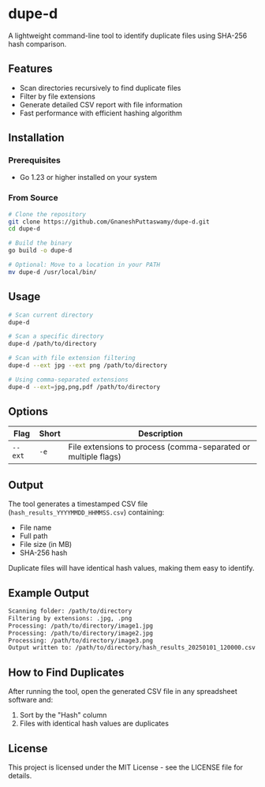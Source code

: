 # dupe-d

A lightweight command-line tool to identify duplicate files using SHA-256 hash comparison.

## Features

- Scan directories recursively to find duplicate files
- Filter by file extensions
- Generate detailed CSV report with file information
- Fast performance with efficient hashing algorithm

## Installation

### Prerequisites

- Go 1.23 or higher installed on your system

### From Source

```bash
# Clone the repository
git clone https://github.com/GnaneshPuttaswamy/dupe-d.git
cd dupe-d

# Build the binary
go build -o dupe-d

# Optional: Move to a location in your PATH
mv dupe-d /usr/local/bin/
```

## Usage

```bash
# Scan current directory
dupe-d

# Scan a specific directory
dupe-d /path/to/directory

# Scan with file extension filtering
dupe-d --ext jpg --ext png /path/to/directory

# Using comma-separated extensions
dupe-d --ext=jpg,png,pdf /path/to/directory
```

## Options

| Flag    | Short | Description                                                    |
| ------- | ----- | -------------------------------------------------------------- |
| `--ext` | `-e`  | File extensions to process (comma-separated or multiple flags) |

## Output

The tool generates a timestamped CSV file (`hash_results_YYYYMMDD_HHMMSS.csv`) containing:

- File name
- Full path
- File size (in MB)
- SHA-256 hash

Duplicate files will have identical hash values, making them easy to identify.

## Example Output

```bash
Scanning folder: /path/to/directory
Filtering by extensions: .jpg, .png
Processing: /path/to/directory/image1.jpg
Processing: /path/to/directory/image2.jpg
Processing: /path/to/directory/image3.png
Output written to: /path/to/directory/hash_results_20250101_120000.csv
```

## How to Find Duplicates

After running the tool, open the generated CSV file in any spreadsheet software and:

1. Sort by the "Hash" column
2. Files with identical hash values are duplicates

## License

This project is licensed under the MIT License - see the LICENSE file for details.
